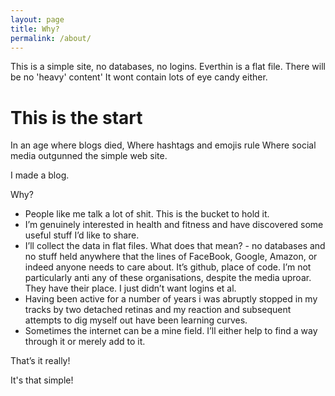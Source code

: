 ```yaml
---
layout: page
title: Why?
permalink: /about/
---
```


This is a simple site, no databases, no logins. Everthin is a flat file. There will be no 'heavy' content'
It wont contain lots of eye candy either.

# This is the start 
In an age where blogs died,
Where hashtags and emojis rule
Where social media outgunned the simple web site.

I made a blog.

Why?

* People like me talk a lot of shit. This is the bucket to hold it.
* I’m genuinely interested in health and fitness and have discovered some useful stuff I’d like to share.
* I’ll collect the data in flat files. What does that mean? - no databases and no stuff held anywhere that the lines of FaceBook, Google, Amazon, or indeed anyone needs to care about. It’s github, place of code. I’m not particularly anti any of these organisations, despite the media uproar. They have their place. I just didn’t want logins et al. 
* Having been active for a number of years i was abruptly stopped in my tracks by two detached retinas and my reaction and subsequent attempts to dig myself out have been learning curves.
* Sometimes the internet can be a mine field. I’ll either help to find a way through it or merely add to it.


That’s it really!

It's that simple!

